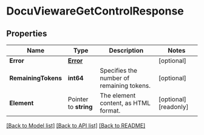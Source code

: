 # DocuViewareGetControlResponse

## Properties

Name | Type | Description | Notes
------------ | ------------- | ------------- | -------------
**Error** | [**Error**](Error.md) |  | [optional] 
**RemainingTokens** | **int64** | Specifies the number of remaining tokens. | [optional] 
**Element** | Pointer to **string** | The element content, as HTML format. | [optional] [readonly] 

[[Back to Model list]](../README.md#documentation-for-models) [[Back to API list]](../README.md#documentation-for-api-endpoints) [[Back to README]](../README.md)


